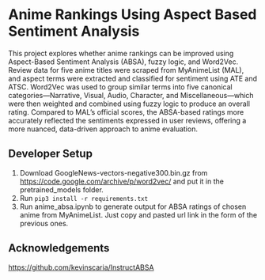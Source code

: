 # Anime Rankings Using Aspect Based Sentiment Analysis

This project explores whether anime rankings can be improved using Aspect-Based Sentiment Analysis (ABSA), fuzzy logic, and Word2Vec. Review data for five anime titles were scraped from MyAnimeList (MAL), and aspect terms were extracted and classified for sentiment using ATE and ATSC. Word2Vec was used to group similar terms into five canonical categories—Narrative, Visual, Audio, Character, and Miscellaneous—which were then weighted and combined using fuzzy logic to produce an overall rating. Compared to MAL’s official scores, the ABSA-based ratings more accurately reflected the sentiments expressed in user reviews, offering a more nuanced, data-driven approach to anime evaluation.

## Developer Setup 
1. Download GoogleNews-vectors-negative300.bin.gz from https://code.google.com/archive/p/word2vec/ and put it in the pretrained_models folder.
2. Run ```pip3 install -r requirements.txt```
3. Run anime_absa.ipynb to generate output for ABSA ratings of chosen anime from MyAnimeList. Just copy and pasted url link in  the form of the previous ones. 

## Acknowledgements
https://github.com/kevinscaria/InstructABSA